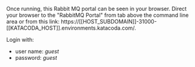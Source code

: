 Once running, this Rabbit MQ portal can be seen in your browser. Direct your browser to the "RabbitMQ Portal" from tab above the command line area or from this link: https://[[HOST_SUBDOMAIN]]-31000-[[KATACODA_HOST]].environments.katacoda.com/.

Login with:

- user name: _guest_
- password: _guest_
